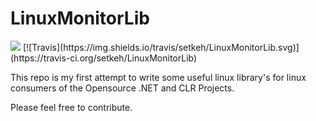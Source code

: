 LinuxMonitorLib
========

<img src="http://img.shields.io/gratipay/setkeh.svg">
[![Travis](https://img.shields.io/travis/setkeh/LinuxMonitorLib.svg)](https://travis-ci.org/setkeh/LinuxMonitorLib)

This repo is my first attempt to write some useful linux library's for linux consumers of the Opensource .NET and CLR Projects.

Please feel free to contribute.
